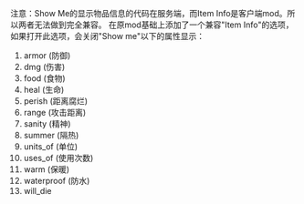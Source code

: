 注意：Show Me的显示物品信息的代码在服务端，而Item Info是客户端mod。所以两者无法做到完全兼容。
在原mod基础上添加了一个兼容"Item Info"的选项，如果打开此选项，会关闭"Show me"以下的属性显示：
1. armor (防御)
2. dmg (伤害)
3. food (食物)
4. heal (生命)
5. perish (距离腐烂)
6. range (攻击距离)
7. sanity (精神)
8. summer (隔热)
9. units_of (单位)
10. uses_of (使用次数)
11. warm (保暖)
12. waterproof (防水)
13. will_die
